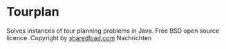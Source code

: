 Tourplan
========

Solves instances of tour planning problems in Java. Free BSD open source licence. Copyright by <a href="http://sharedload.com/">sharedload.com</a> Nachrichten<br>

